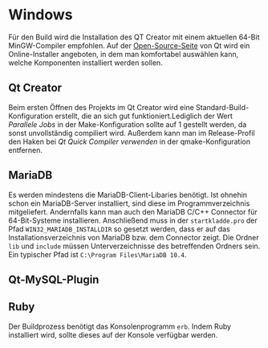 # Windows

Für den Build wird die Installation des QT Creator mit einem aktuellen 64-Bit MinGW-Compiler empfohlen. 
Auf der [Open-Source-Seite](https://www.qt.io/download-open-source) von Qt
wird ein Online-Installer angeboten, in dem man komfortabel auswählen kann, 
welche Komponenten installiert werden sollen.

## Qt Creator

Beim ersten Öffnen des Projekts im Qt Creator wird eine Standard-Build-Konfiguration erstellt, die an sich gut funktioniert.Lediglich der 
Wert _Parallele Jobs_ in der Make-Konfiguration sollte auf 1 gestellt werden, da sonst unvollständig compiliert wird.
Außerdem kann man im Release-Profil den Haken bei _Qt Quick Compiler verwenden_ in der qmake-Konfiguration entfernen.

## MariaDB

Es werden mindestens die MariaDB-Client-Libaries benötigt.
Ist ohnehin schon ein MariaDB-Server installiert, sind diese im Programmverzeichnis mitgeliefert.
Andernfalls kann man auch den MariaDB C/C++ Connector für 64-Bit-Systeme installieren.
Anschließend muss in der `startkladde.pro` der Pfad `WIN32_MARIADB_INSTALLDIR` so gesetzt werden,
dass er auf das Installationsverzeichnis von MariaDB bzw. dem Connector zeigt. Die Ordner `lib` und `include`
müssen Unterverzeichnisse des betreffenden Ordners sein. Ein typischer Pfad ist `C:\Program Files\MariaDB 10.4`.

## Qt-MySQL-Plugin

## Ruby

Der Buildprozess benötigt das Konsolenprogramm `erb`. 
Indem Ruby installiert wird, sollte dieses auf der Konsole verfügbar werden.
